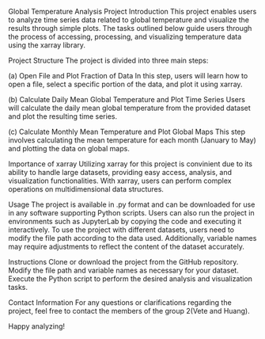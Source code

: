 
Global Temperature Analysis Project
Introduction
This project enables users to analyze time series data related to global temperature and visualize the results through simple plots. The tasks outlined below guide users through the process of accessing, processing, and visualizing temperature data using the xarray library.

Project Structure
The project is divided into three main steps:

(a) Open File and Plot Fraction of Data
In this step, users will learn how to open a file, select a specific portion of the data, and plot it using xarray.

(b) Calculate Daily Mean Global Temperature and Plot Time Series
Users will calculate the daily mean global temperature from the provided dataset and plot the resulting time series. 

(c) Calculate Monthly Mean Temperature and Plot Global Maps
This step involves calculating the mean temperature for each month (January to May) and plotting the data on global maps.

Importance of xarray
Utilizing xarray for this project is convinient due to its ability to handle large datasets, providing easy access, analysis, and visualization functionalities. With xarray, users can perform complex operations on multidimensional data structures.

Usage
The project is available in .py format and can be downloaded for use in any software supporting Python scripts.
Users can also run the project in environments such as JupyterLab by copying the code and executing it interactively.
To use the project with different datasets, users need to modify the file path according to the data used. Additionally, variable names may require adjustments to reflect the content of the dataset accurately.

Instructions
Clone or download the project from the GitHub repository.
Modify the file path and variable names as necessary for your dataset.
Execute the Python script to perform the desired analysis and visualization tasks.

Contact Information
For any questions or clarifications regarding the project, feel free to contact the members of the group 2(Vete and Huang).

Happy analyzing!
